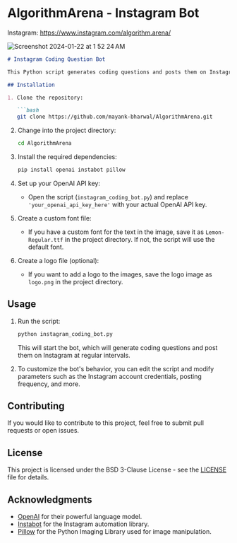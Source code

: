 # AlgorithmArena - Instagram Bot

Instagram: https://www.instagram.com/algorithm.arena/

![Screenshot 2024-01-22 at 1 52 24 AM](https://github.com/mayank-bharwal/AlgorithmArena/assets/119955673/0f6e4642-8f2d-4652-bc79-1f3fe29f3691)

```markdown
# Instagram Coding Question Bot

This Python script generates coding questions and posts them on Instagram every 24 hours. It uses the OpenAI API to generate questions and the Instabot library to post them on an Instagram account.

## Installation

1. Clone the repository:

   ```bash
   git clone https://github.com/mayank-bharwal/AlgorithmArena.git
   ```

2. Change into the project directory:

   ```bash
   cd AlgorithmArena
   ```

3. Install the required dependencies:

   ```bash
   pip install openai instabot pillow
   ```

4. Set up your OpenAI API key:

   - Open the script (`instagram_coding_bot.py`) and replace `'your_openai_api_key_here'` with your actual OpenAI API key.

5. Create a custom font file:

   - If you have a custom font for the text in the image, save it as `Lemon-Regular.ttf` in the project directory. If not, the script will use the default font.

6. Create a logo file (optional):

   - If you want to add a logo to the images, save the logo image as `logo.png` in the project directory.

## Usage

1. Run the script:

   ```bash
   python instagram_coding_bot.py

   ```

   This will start the bot, which will generate coding questions and post them on Instagram at regular intervals.

2. To customize the bot's behavior, you can edit the script and modify parameters such as the Instagram account credentials, posting frequency, and more.

## Contributing

If you would like to contribute to this project, feel free to submit pull requests or open issues.

## License

This project is licensed under the BSD 3-Clause License - see the [LICENSE](LICENSE) file for details.

## Acknowledgments

- [OpenAI](https://openai.com) for their powerful language model.
- [Instabot](https://github.com/instagrambot/instabot) for the Instagram automation library.
- [Pillow](https://python-pillow.org/) for the Python Imaging Library used for image manipulation.

```
